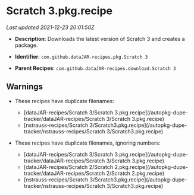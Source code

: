 # Scratch 3.pkg.recipe

_Last updated 2021-12-23 20:01:50Z_

- **Description**: Downloads the latest version of Scratch 3 and creates a package.

- **Identifier**: `com.github.dataJAR-recipes.pkg.Scratch 3`

- **Parent Recipes**: `com.github.dataJAR-recipes.download.Scratch 3`


## Warnings

- These recipes have duplicate filenames:
    - [dataJAR-recipes/Scratch 3/Scratch 3.pkg.recipe](/autopkg-dupe-tracker/dataJAR-recipes/Scratch 3/Scratch 3.pkg.recipe)
    - [nstrauss-recipes/Scratch 3/Scratch3.pkg.recipe](/autopkg-dupe-tracker/nstrauss-recipes/Scratch 3/Scratch3.pkg.recipe)

- These recipes have duplicate filenames, ignoring numbers:
    - [dataJAR-recipes/Scratch 3/Scratch 3.pkg.recipe](/autopkg-dupe-tracker/dataJAR-recipes/Scratch 3/Scratch 3.pkg.recipe)
    - [dataJAR-recipes/Scratch 2/Scratch 2.pkg.recipe](/autopkg-dupe-tracker/dataJAR-recipes/Scratch 2/Scratch 2.pkg.recipe)
    - [nstrauss-recipes/Scratch 3/Scratch3.pkg.recipe](/autopkg-dupe-tracker/nstrauss-recipes/Scratch 3/Scratch3.pkg.recipe)